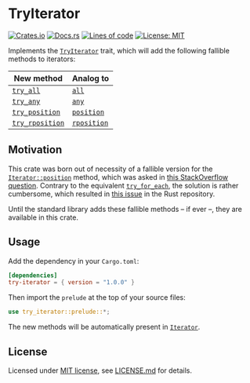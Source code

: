 # TryIterator

[![Crates.io](https://img.shields.io/crates/v/try-iterator.svg)](https://crates.io/crates/try-iterator)
[![Docs.rs](https://docs.rs/try-iterator/badge.svg)](https://docs.rs/try-iterator)
[![Lines of code](https://tokei.rs/b1/github/rodrigocfd/try-iterator)](https://github.com/rodrigocfd/try-iterator)
[![License: MIT](https://img.shields.io/badge/License-MIT-yellow.svg)](https://opensource.org/licenses/MIT)

Implements the [`TryIterator`](https://docs.rs/try-iterator/latest/try_iterator/prelude/trait.TryIterator.html) trait, which will add the following fallible methods to iterators:

| New method | Analog to |
| -- | -- |
| [`try_all`](https://docs.rs/try-iterator/latest/try_iterator/prelude/trait.TryIterator.html#method.try_all) | [`all`](https://doc.rust-lang.org/std/iter/trait.Iterator.html#method.all) |
| [`try_any`](https://docs.rs/try-iterator/latest/try_iterator/prelude/trait.TryIterator.html#method.try_any) | [`any`](https://doc.rust-lang.org/std/iter/trait.Iterator.html#method.any) |
| [`try_position`](https://docs.rs/try-iterator/latest/try_iterator/prelude/trait.TryIterator.html#method.try_position) | [`position`](https://doc.rust-lang.org/std/iter/trait.Iterator.html#method.position) |
| [`try_rposition`](https://docs.rs/try-iterator/latest/try_iterator/prelude/trait.TryIterator.html#method.try_rposition) | [`rposition`](https://doc.rust-lang.org/std/iter/trait.Iterator.html#method.rposition) |

## Motivation

This crate was born out of necessity of a fallible version for the [`Iterator::position`](https://doc.rust-lang.org/std/iter/trait.Iterator.html#method.position) method, which was asked in [this StackOverflow question](https://stackoverflow.com/q/78218651/6923555). Contrary to the equivalent [`try_for_each`](https://doc.rust-lang.org/std/iter/trait.Iterator.html#method.try_for_each), the solution is rather cumbersome, which resulted in [this issue](https://github.com/rust-lang/libs-team/issues/361) in the Rust repository.

Until the standard library adds these fallible methods – if ever –, they are available in this crate.

## Usage

Add the dependency in your `Cargo.toml`:

```toml
[dependencies]
try-iterator = { version = "1.0.0" }
```

Then import the `prelude` at the top of your source files:

```rust
use try_iterator::prelude::*;
```

The new methods will be automatically present in [`Iterator`](https://doc.rust-lang.org/std/iter/trait.Iterator.html).

## License

Licensed under [MIT license](https://opensource.org/licenses/MIT), see [LICENSE.md](LICENSE.md) for details.
